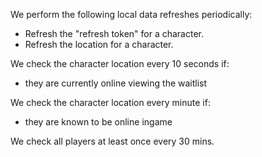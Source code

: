 We perform the following local data refreshes periodically:

 - Refresh the "refresh token" for a character.
 - Refresh the location for a character.

We check the character location every 10 seconds if:

 - they are currently online viewing the waitlist

We check the character location every minute if:

 - they are known to be online ingame

We check all players at least once every 30 mins.
